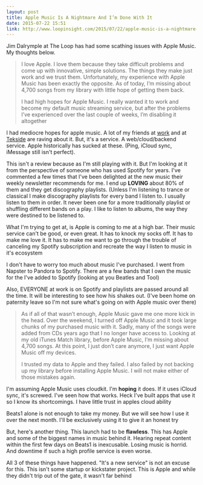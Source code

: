 ```yaml
---
layout: post
title: Apple Music Is A Nightmare And I’m Done With It
date: 2015-07-22 15:51
link: http://www.loopinsight.com/2015/07/22/apple-music-is-a-nightmare-and-im-done-with-it/
---
```


Jim Dalrymple at The Loop has had some scathing issues with Apple Music. My thoughts below.

> I love Apple. I love them because they take difficult problems and come up with innovative, simple solutions. The things they make just work and we trust them. Unfortunately, my experience with Apple Music has been exactly the opposite. As of today, I’m missing about 4,700 songs from my library with little hope of getting them back.
> 
> I had high hopes for Apple Music. I really wanted it to work and become my default music streaming service, but after the problems I’ve experienced over the last couple of weeks, I’m disabling it altogether

I had mediocre hopes for apple music. A lot of my friends at [work](http://www.alexanderinteractive.com/ "work") and at [Tekside](http://tekside.net/ "Tekside") are raving about it. But, it's a service. A web/cloud/backend service. Apple historically has sucked at these. (Ping, iCloud sync, iMessage still isn't perfect). 

This isn't a review because as I'm still playing with it. But I'm looking at it from the perspective of someone who has used Spotify for years. I've commented a few times that I've been delighted at the new music their weekly newsletter recommends for me. I end up **LOVING** about 80% of them and they get discography playlists. (Unless I'm listening to trance or classical I make discography playlists for every band I listen to. I usually listen to them in order. It never been one for a more traditionally playlist or shuffling different bands on a play. I like to listen to albums, the way they were destined to be listened to. 

What I'm trying to get at, is Apple is coming to me at a high bar. Their music service can't be good, or even great. It has to knock my socks off. It has to make me love it. It has to make me want to go through the trouble of canceling my Spotify subscription and recreate the way I listen to music in it's ecosystem 

I don't have to worry too much about music I've purchased. I went from Napster to Pandora to Spotify. There are a few bands that I own the music for the I've added to Spotify (looking at you Beatles and Tool)

Also, EVERYONE at work is on Spotify and playlists are passed around all the time. It will be interesting to see how his shakes out. (I've been home on paternity leave so I'm not sure what's going on with Apple music over there)

> As if all of that wasn’t enough, Apple Music gave me one more kick in the head. Over the weekend, I turned off Apple Music and it took large chunks of my purchased music with it. Sadly, many of the songs were added from CDs years ago that I no longer have access to. Looking at my old iTunes Match library, before Apple Music, I’m missing about 4,700 songs. At this point, I just don’t care anymore, I just want Apple Music off my devices.
> 
> I trusted my data to Apple and they failed. I also failed by not backing up my library before installing Apple Music. I will not make either of those mistakes again.

I'm assuming Apple Music uses cloudkit. I'm **hoping** it does. If it uses iCloud sync, it's screwed. I've seen how that works. Heck I've built apps that use it so I know its shortcomings. I have little trust in apples cloud ability

Beats1 alone is not enough to take my money. But we will see how I use it over the next month. I'll be exclusively using it to give it an honest try

But, here's another thing. This launch had to be **flawless**. This has Apple and some of the biggest names in music behind it. Hearing repeat content within the first few days on Beats1 is inexcusable. Losing music is horrid. And downtime if such a high profile service is even worse. 

All 3 of these things have happened. "It's a new service" is not an excuse for this. This isn't some startup or kickstater project. This is Apple and while they didn't trip out of the gate, it wasn't far behind

